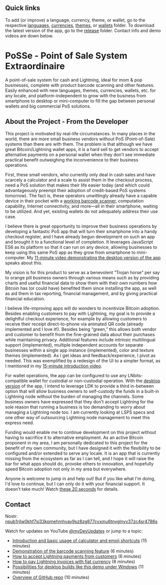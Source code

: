 ## Quick links

To add (or improve) a language, currency, theme, or wallet, go to the respective [languages](src/languages/), [currencies](src/currencies/), [themes](src/themes/), or [wallets](src/wallets/) folder.
To download the latest version of the app, go to the [release](release/) folder.
Contact info and demo videos are down below.

# PoSSe - Point of Sale System Extraordinaire

A point-of-sale system for cash and Lightning, ideal for mom & pop
businesses, complete with product barcode scanning and other features.
Easily enhanced with new languages, themes, currencies, wallets, etc.
for any locale, and platform-independent to grow with the business
from smartphone to desktop or mini-computer to fill the gap between personal
wallets and big commercial PoS solutions.

## About the Project - From the Developer

This project is motivated by real-life circumstances. In many places
in the world, there are more small business vendors without PoS
(Point-of-Sale) systems than there are with them. The problem is that
although we have great Bitcoin/Lightning wallet apps, it is a hard
sell to get vendors to accept alternative payments on a personal
wallet when they don’t see immediate practical benefit outweighing the
inconvenience to their business operations.

First, these small vendors, who currently only deal in cash sales and
have scarcely a calculator and a scale to assist them in the checkout
process, need a PoS solution that makes their life easier today (and
which could advantageously preempt their adoption of credit-based PoS
systems tomorrow). The fact is, these operators unwittingly already
have a capable device in their pocket with a [working barcode scanner](https://www.youtube.com/watch?v=lJfWOVZkPZo),
computation capability, Internet connectivity, and more—all in their
smartphone, waiting to be utilized. And yet, existing wallets do not
adequately address their use case.

I believe there is great opportunity to improve their business
operations by developing a fantastic PoS app that will turn their
smartphone into a handy checkout register, and I have already begun
development on such an app and brought it to a functional level of
completion. It leverages JavaScript ES6 as its platform so that it can
run on any device, allowing businesses to keep using this same PoS app
as they grow from smartphone to mini-computer. My [11-minute video
demonstrating the desktop version of the app](https://www.youtube.com/watch?v=3WPWIPnS_KU) speaks about this.

My vision is for this product to serve as a benevolent “Trojan horse”
per say to orange pill business owners through various means such as
by providing charts and useful financial data to show them with their
own numbers how Bitcoin has (or could have) benefited them since
installing the app, as well as aid them in tax reporting, financial
management, and by giving practical financial education.

I believe life-improving apps will do wonders to incentivize Bitcoin
adoption. Besides enabling customers to pay with Lightning, my goal is
to provide a delightful checkout experience, for example by allowing
customers to receive their receipt direct-to-phone via animated QR
code (already implemented and I love it!). Besides being “green,” this
allows both vendor and customer to benefit from the fine-grained data
about their purchases while maintaining privacy. Additional features
include intrinsic multilingual support (implemented), multiple
independent accounts for separate businesses within a single app
instance (implemented), color and texture themes (implemented). As I
get ideas and feedback/experience, I pivot as needed. This was
exemplified by a redesign of the UI to a simpler format, as I
mentioned in my [15-minute introduction video](https://www.youtube.com/watch?v=BDu3N_zaUZQ).

For wallet operations, the app can be configured to use any
LNbits-compatible wallet for custodial or non-custodial operation.
With the [desktop version](https://www.youtube.com/watch?v=3WPWIPnS_KU) of the app, I intend to leverage LDK to
provide a third in-between option that will allow business owners to
self-custody the funds in a built-in Lightning node without the burden
of managing the channels. Some business owners have expressed that
they don’t accept Lightning for the sole reason that running a
business is too demanding to worry about managing a Lightning node
too. I am currently looking at LSPS specs and one other way of
outsourcing Lightning node management to meet this express need.

Funding would enable me to continue development on this project
without having to sacrifice it to alternative employment. As an active
Bitcoin proponent in my area, I am personally dedicated to this
project for the benefit of my own community, but I have designed it
with the flexibility to be configured and/or extended to serve any
locale. It is an app that is currently missing from the ecosystem as
far as I can tell, and I hope it will raise the bar for what apps
should do, provoke others to innovation, and hopefully speed Bitcoin
adoption not only in my area but everywhere.

Anyone is welcome to jump in and help out! But if you like what I'm
doing, I'd love to continue, but I can only do it with your financial
support. It doesn't take much! Watch [these 20 seconds](https://www.youtube.com/watch?v=3WPWIPnS_KU&t=633s) for details.

## Contact

Nostr: [npub1rjlw0khf7sj33kpmehmhvay9sz8zg877cyxmu6tnyglnyv37zc4sr4786s](nostr:npub1rjlw0khf7sj33kpmehmhvay9sz8zg877cyxmu6tnyglnyv37zc4sr4786s)

Watch for updates on YouTube [@myDevUpdates](https://www.youtube.com/channel/UCwiikbsKzH2_3HxCou2I54A) or jump to a topic:
- [Introduction and basic usage of calculator and emoji shortcuts](https://www.youtube.com/watch?v=BDu3N_zaUZQ) (15 minutes)
- [Demonstration of the barcode scanning feature](https://www.youtube.com/watch?v=lJfWOVZkPZo) (6 minutes)
- [How to accept Lightning payments from customers](https://www.youtube.com/watch?v=bGXnmi_6lNA) (6 minutes)
- [How to pay Lightning invoices with fiat currency](https://www.youtube.com/watch?v=MFxb75zWNtY) (8 minutes)
- [Possibilities for desktop builds like this demo under Windows](https://www.youtube.com/watch?v=3WPWIPnS_KU) (11 minutes)
- [Overview of GitHub repo](https://www.youtube.com/watch?v=mm39tArBqEo) (10 minutes)
